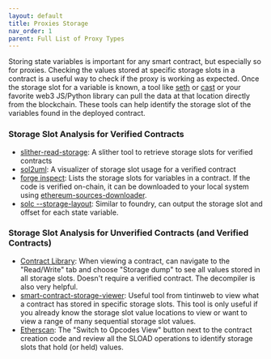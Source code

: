 ```yaml
---
layout: default
title: Proxies Storage
nav_order: 1
parent: Full List of Proxy Types
---
```


Storing state variables is important for any smart contract, but especially so for proxies. Checking the values stored at specific storage slots in a contract is a useful way to check if the proxy is working as expected. Once the storage slot for a variable is known, a tool like [seth](https://github.com/dapphub/dapptools/tree/master/src/seth#seth-storage) or [cast](https://book.getfoundry.sh/reference/cast/cast-storage) or your favorite web3 JS/Python library can pull the data at that location directly from the blockchain. These tools can help identify the storage slot of the variables found in the deployed contract.

### Storage Slot Analysis for Verified Contracts
- [slither-read-storage](https://github.com/crytic/slither/blob/master/slither/tools/read_storage/README.md): A slither tool to retrieve storage slots for verified contracts
- [sol2uml](https://github.com/naddison36/sol2uml): A visualizer of storage slot usage for a verified contract
- [forge inspect](https://book.getfoundry.sh/reference/forge/forge-inspect?highlight=layout): Lists the storage slots for variables in a contract. If the code is verified on-chain, it can be downloaded to your local system using [ethereum-sources-downloader](https://www.npmjs.com/package/ethereum-sources-downloader).
- [solc --storage-layout](https://docs.soliditylang.org/en/latest/using-the-compiler.html#input-description): Similar to foundry, can output the storage slot and offset for each state variable.

### Storage Slot Analysis for Unverified Contracts (and Verified Contracts)
- [Contract Library](https://library.dedaub.com/): When viewing a contract, can navigate to the "Read/Write" tab and choose "Storage dump" to see all values stored in all storage slots. Doesn't require a verified contract. The decompiler is also very helpful.
- [smart-contract-storage-viewer](https://github.com/tintinweb/smart-contract-storage-viewer): Useful tool from tintinweb to view what a contract has stored in specific storage slots. This tool is only useful if you already know the storage slot value locations to view or want to view a range of many sequential storage slot values.
- [Etherscan](https://etherscan.io/): The "Switch to Opcodes View" button next to the contract creation code and review all the SLOAD operations to identify storage slots that hold (or held) values.